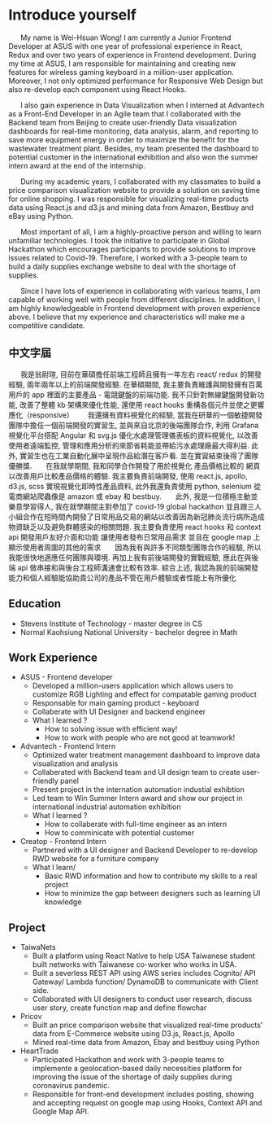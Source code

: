 # Introduce yourself

&nbsp;&nbsp;&nbsp;&nbsp;&nbsp;&nbsp;My name is Wei-Hsuan Wong! I am currently a Junior Frontend Developer at ASUS with one year of professional experience in React, Redux and over two years of experience in Frontend development. During my time at ASUS, I am responsible for maintaining and creating new features for wireless gaming keyboard in a million-user application. Moreover, I not only optimized performance for Responsive Web Design but also re-develop each component using React Hooks.

&nbsp;&nbsp;&nbsp;&nbsp;&nbsp;&nbsp;I also gain experience in Data Visualization when I interned at Advantech as a Front-End Developer in an Agile team that I collaborated with the Backend team from Beijing to create user-friendly Data visualization dashboards for real-time monitoring, data analysis, alarm, and reporting to save more equipment energy in order to maximize the benefit for the wastewater treatment plant. Besides, my team presented the dashboard to potential customer in the international exhibition and also won the summer intern award at the end of the internship.

&nbsp;&nbsp;&nbsp;&nbsp;&nbsp;&nbsp;During my academic years, I collaborated with my classmates to build a price comparison visualization website to provide a solution on saving time for online shopping. I was responsible for visualizing real-time products data using React.js and d3.js and mining data from Amazon, Bestbuy and eBay using Python.

&nbsp;&nbsp;&nbsp;&nbsp;&nbsp;&nbsp;Most important of all, I am a highly-proactive person and willing to learn unfamiliar technologies. I took the initiative to participate in Global Hackathon which encourages participants to provide solutions to improve issues related to Covid-19. Therefore, I worked with a 3-people team to build a daily supplies exchange website to deal with the shortage of supplies.

&nbsp;&nbsp;&nbsp;&nbsp;&nbsp;&nbsp;Since I have lots of experience in collaborating with various teams, I am capable of working well with people from different disciplines. In addition, I am highly knowledgeable in Frontend development with proven experience above. I believe that my experience and characteristics will make me a competitive candidate.

## 中文字屆

&nbsp;&nbsp;&nbsp;&nbsp;&nbsp;&nbsp;我是翁尉瑄, 目前在華碩擔任前端工程師且擁有一年左右 react/ redux 的開發經驗, 兩年兩年以上的前端開發經驗. 在華碩期間, 我主要負責維護與開發擁有百萬用戶的 app 裡面的主要產品 - 電競鍵盤的前端功能. 我不只針對無線鍵盤開發新功能, 改善了整體 kb 架構來優化性能, 還使用 react hooks 重構各個元件並使之更響應化（responsive）
&nbsp;&nbsp;&nbsp;&nbsp;&nbsp;&nbsp;我還擁有資料視覺化的經驗, 當我在研華的一個敏捷開發團隊中擔任一個前端開發的實習生, 並與來自北京的後端團隊合作, 利用 Grafana 視覺化平台搭配 Angular 和 svg.js 優化水處理管理儀表板的資料視覺化, 以改善使用者遠端監控, 管理和應用分析的來節省耗能並帶給污水處理廠最大得利益. 此外, 實習生也在工業自動化展中呈現作品給潛在客戶看. 並在實習結束後得了團隊優勝獎.
&nbsp;&nbsp;&nbsp;&nbsp;&nbsp;&nbsp;在我就學期間, 我和同學合作開發了用於視覺化 產品價格比較的 網頁 以改善用戶比較產品價格的體驗. 我主要負責前端開發, 使用 react.js, apollo, d3.js, scss 實現視覺化即時性產品資料, 此外我還負責使用 python, selenium 從電商網站爬蟲像是 amazon 或 ebay 和 bestbuy.
&nbsp;&nbsp;&nbsp;&nbsp;&nbsp;&nbsp;此外, 我是一位積極主動並樂意學習得人, 我在就學期間主對參加了 covid-19 global hackathon 並且跟三人小組合作在短時間內開發了日常用品交易的網站以改善因為新冠肺炎流行病所造成物資缺乏以及避免群體感染的相關問題. 我主要負責使用 react hooks 和 context api 開發用戶友好介面和功能 讓使用者發布日常用品需求 並且在 google map 上顯示使用者周圍的其他的需求
&nbsp;&nbsp;&nbsp;&nbsp;&nbsp;&nbsp;因為我有與許多不同類型團隊合作的經驗, 所以我能很快地適應任何團隊與環境. 再加上我有前後端開發的實戰經驗, 應此在與後端 api 做串接和與後台工程師溝通會比較有效率. 綜合上述, 我認為我的前端開發能力和個人經驗能協助貴公司的產品不管在用戶體驗或者性能上有所優化

## Education

- Stevens Institute of Technology - master degree in CS
- Normal Kaohsiung National University - bachelor degree in Math

## Work Experience

- ASUS - Frontend developer
  - Developed a million-users application which allows users to customize RGB Lighting and effect for compatable gaming product
  - Responsable for main gaming product - keyboard
  - Collaberate with UI Designer and backend engineer
  - What I learned ?
    - How to solving issue with efficient way!
    - How to work with people who are not good at teamwork!
- Advantech - Frontend Intern
  - Optimized water treatment management dashboard to improve data visualization and analysis
  - Collaberated with Backend team and UI design team to create user-friendly panel
  - Present project in the internation automation industial exhibtion
  - Led team to Win Summer Intern award and show our project in international industrial automation exhibition
  - What I learned ?
    - How to collaberate with full-time engineer as an intern
    - How to comminicate with potential customer
- Creatop - Frontend Intern
  - Partnered with a UI designer and Backend Developer to re-develop RWD website for a furniture company
  - What I learn/
    - Basic RWD information and how to contribute my skills to a real project
    - How to minimize the gap between designers such as learning UI knowledge

## Project

- TaiwaNets
  - Built a platform using React Native to help USA Taiwanese student built networks with Taiwanese co-worker who works in USA.
  - Built a severless REST API using AWS series includes Cognito/ API Gateway/ Lambda function/ DynamoDB to communicate with Client side.
  - Collaborated with UI designers to conduct user research, discuss user story, create function map and define flowchar
- Pricov
  - Built an price comparison website that visualized real-time products’ data from E-Commerce website using D3.js, React.js, Apollo
  - Mined real-time data from Amazon, Ebay and bestbuy using Python
- HeartTrade
  - Participated Hackathon and work with 3-people teams to implemente a geolocation-based daily necessities platform for improving the issue of the shortage of daily supplies during coronavirus pandemic.
  - Responsible for front-end development includes posting, showing and accepting request on google map using Hooks, Context API and Google Map API.
